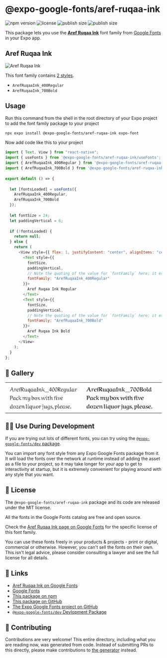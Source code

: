 # @expo-google-fonts/aref-ruqaa-ink

![npm version](https://flat.badgen.net/npm/v/@expo-google-fonts/aref-ruqaa-ink)
![license](https://flat.badgen.net/github/license/expo/google-fonts)
![publish size](https://flat.badgen.net/packagephobia/install/@expo-google-fonts/aref-ruqaa-ink)
![publish size](https://flat.badgen.net/packagephobia/publish/@expo-google-fonts/aref-ruqaa-ink)

This package lets you use the [**Aref Ruqaa Ink**](https://fonts.google.com/specimen/Aref+Ruqaa+Ink) font family from [Google Fonts](https://fonts.google.com/) in your Expo app.

## Aref Ruqaa Ink

![Aref Ruqaa Ink](./font-family.png)

This font family contains [2 styles](#-gallery).

- `ArefRuqaaInk_400Regular`
- `ArefRuqaaInk_700Bold`

## Usage

Run this command from the shell in the root directory of your Expo project to add the font family package to your project

```sh
npx expo install @expo-google-fonts/aref-ruqaa-ink expo-font
```

Now add code like this to your project

```js
import { Text, View } from "react-native";
import { useFonts } from '@expo-google-fonts/aref-ruqaa-ink/useFonts';
import { ArefRuqaaInk_400Regular } from '@expo-google-fonts/aref-ruqaa-ink/400Regular';
import { ArefRuqaaInk_700Bold } from '@expo-google-fonts/aref-ruqaa-ink/700Bold';

export default () => {

  let [fontsLoaded] = useFonts({
    ArefRuqaaInk_400Regular, 
    ArefRuqaaInk_700Bold
  });

  let fontSize = 24;
  let paddingVertical = 6;

  if (!fontsLoaded) {
    return null;
  } else {
    return (
      <View style={{ flex: 1, justifyContent: "center", alignItems: "center" }}>
        <Text style={{
          fontSize,
          paddingVertical,
          // Note the quoting of the value for `fontFamily` here; it expects a string!
          fontFamily: "ArefRuqaaInk_400Regular"
        }}>
          Aref Ruqaa Ink Regular
        </Text>
        <Text style={{
          fontSize,
          paddingVertical,
          // Note the quoting of the value for `fontFamily` here; it expects a string!
          fontFamily: "ArefRuqaaInk_700Bold"
        }}>
          Aref Ruqaa Ink Bold
        </Text>
      </View>
    );
  }
};
```

## 🔡 Gallery


||||
|-|-|-|
|![ArefRuqaaInk_400Regular](./400Regular/ArefRuqaaInk_400Regular.ttf.png)|![ArefRuqaaInk_700Bold](./700Bold/ArefRuqaaInk_700Bold.ttf.png)|||


## 👩‍💻 Use During Development

If you are trying out lots of different fonts, you can try using the [`@expo-google-fonts/dev` package](https://github.com/expo/google-fonts/tree/master/font-packages/dev#readme).

You can import _any_ font style from any Expo Google Fonts package from it. It will load the fonts over the network at runtime instead of adding the asset as a file to your project, so it may take longer for your app to get to interactivity at startup, but it is extremely convenient for playing around with any style that you want.


## 📖 License

The `@expo-google-fonts/aref-ruqaa-ink` package and its code are released under the MIT license.

All the fonts in the Google Fonts catalog are free and open source.

Check the [Aref Ruqaa Ink page on Google Fonts](https://fonts.google.com/specimen/Aref+Ruqaa+Ink) for the specific license of this font family.

You can use these fonts freely in your products & projects - print or digital, commercial or otherwise. However, you can't sell the fonts on their own. This isn't legal advice, please consider consulting a lawyer and see the full license for all details.

## 🔗 Links

- [Aref Ruqaa Ink on Google Fonts](https://fonts.google.com/specimen/Aref+Ruqaa+Ink)
- [Google Fonts](https://fonts.google.com/)
- [This package on npm](https://www.npmjs.com/package/@expo-google-fonts/aref-ruqaa-ink)
- [This package on GitHub](https://github.com/expo/google-fonts/tree/master/font-packages/aref-ruqaa-ink)
- [The Expo Google Fonts project on GitHub](https://github.com/expo/google-fonts)
- [`@expo-google-fonts/dev` Devlopment Package](https://github.com/expo/google-fonts/tree/master/font-packages/dev)

## 🤝 Contributing

Contributions are very welcome! This entire directory, including what you are reading now, was generated from code. Instead of submitting PRs to this directly, please make contributions to [the generator](https://github.com/expo/google-fonts/tree/master/packages/generator) instead.
